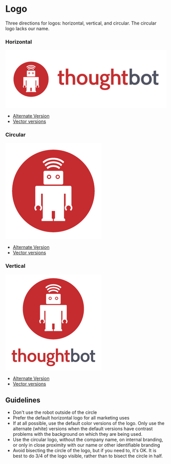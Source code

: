 # Logo

Three directions for logos: horizontal, vertical, and circular. The circular logo lacks our name.

### Horizontal

![Default Horizontal thoughtbot logo](horizontal/png/horizontal_default.png)
* [Alternate Version](horizontal/png/horizontal_alternative.png)
* [Vector versions](horizontal/vector)

### Circular

![Default Circular thoughtbot logo](circle/png/robot_only_default.png)
* [Alternate Version](circle/png/robot_only_alternative.png)
* [Vector versions](circle/vector)

### Vertical

![Default Vertical thoughtbot logo](vertical/png/vertical_default.png)
* [Alternate Version](vertical/png/vertical_alternative.png)
* [Vector versions](vertical/vector)

## Guidelines

* Don't use the robot outside of the circle
* Prefer the default horizontal logo for all marketing uses
* If at all possible, use the default color versions of the logo. Only use the
  alternate (white) versions when the default versions have contrast problems with
  the background on which they are being used.
* Use the circular logo, without the company name, on internal branding, or only
  in close proximity with our name or other identifiable branding
* Avoid bisecting the circle of the logo, but if you need to, it's OK. It is
  best to do 3/4 of the logo visible, rather than to bisect the circle in half.
